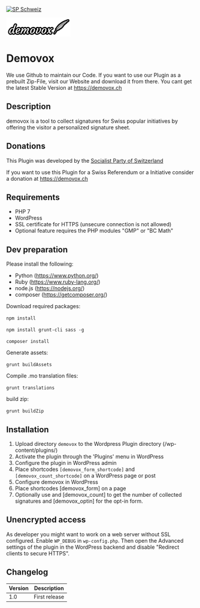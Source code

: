 [![SP Schweiz](https://www.sp-ps.ch/sites/all/themes/sp_ps/logo.png)](http://sp-ps.ch)

![Demovox](assets/logo-demovox-small.png?raw=true "Demovox")
# Demovox

We use Github to maintain our Code. If you want to use our Plugin as a prebuilt Zip-File, visit our Website and download it from there.
You cant get the latest Stable Version at https://demovox.ch

## Description

demovox is a tool to collect signatures for Swiss popular initiatives by offering the visitor a personalized signature sheet.

## Donations

This Plugin was developed by the [Socialist Party of Switzerland](https://www.sp-ps.ch)

If you want to use this Plugin for a Swiss Referendum or a Initiative consider a donation at https://demovox.ch


## Requirements
* PHP 7
* WordPress
* SSL certificate for HTTPS (unsecure connection is not allowed)
* Optional feature requires the PHP modules "GMP" or "BC Math"

## Dev preparation

Please install the following:
* Python (https://www.python.org/)
* Ruby (https://www.ruby-lang.org/)
* node.js (https://nodejs.org/)
* composer (https://getcomposer.org/)

Download required packages:

`npm install`

`npm install grunt-cli sass -g`

`composer install`

Generate assets:

`grunt buildAssets`

Compile .mo translation files:

`grunt translations`

build zip:

`grunt buildZip`

## Installation

1. Upload directory `demovox` to the Wordpress Plugin directory (/wp-content/plugins/)
2. Activate the plugin through the 'Plugins' menu in WordPress
3. Configure the plugin in WordPress admin
4. Place shortcodes `[demovox_form_shortcode]` and `[demovox_count_shortcode]` on a WordPress page or post
3. Configure demovox in WordPress
4. Place shortcodes [demovox_form] on a page
5. Optionally use and [demovox_count] to get the number of collected signatures and [demovox_optin] for the opt-in form.

## Unencrypted access

As developer you might want to work on a web server without SSL configured. Enable `WP_DEBUG` in `wp-config.php`. Then
open the Advanced settings of the plugin in the WordPress backend and disable "Redirect clients to secure HTTPS".

## Changelog

| Version | Description |
| ------- | ----------- |
| 1.0 | First release |
